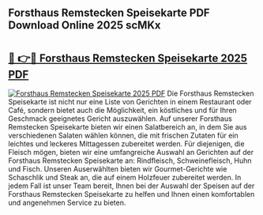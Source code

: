 ## Forsthaus Remstecken Speisekarte PDF Download Online 2025 scMKx

# <h2><a href="http://gcak2g.nevu.top/?p=Forsthaus+Remstecken+Speisekarte">🔗 👉🔴 Forsthaus Remstecken Speisekarte 2025 PDF</a></h2>

[![Forsthaus Remstecken Speisekarte 2025 PDF](https://i.imgur.com/dBaPXMq.png)](http://gcak2g.nevu.top/?p=Forsthaus+Remstecken+Speisekarte)
Die Forsthaus Remstecken Speisekarte ist nicht nur eine Liste von Gerichten in einem Restaurant oder Café, sondern bietet auch die Möglichkeit, ein köstliches und für Ihren Geschmack geeignetes Gericht auszuwählen. Auf unserer Forsthaus Remstecken Speisekarte bieten wir einen Salatbereich an, in dem Sie aus verschiedenen Salaten wählen können, die mit frischen Zutaten für ein leichtes und leckeres Mittagessen zubereitet werden. Für diejenigen, die Fleisch mögen, bieten wir eine umfangreiche Auswahl an Gerichten auf der Forsthaus Remstecken Speisekarte an: Rindfleisch, Schweinefleisch, Huhn und Fisch. Unseren Auserwählten bieten wir Gourmet-Gerichte wie Schaschlik und Steak an, die auf einem Holzfeuer zubereitet werden. In jedem Fall ist unser Team bereit, Ihnen bei der Auswahl der Speisen auf der Forsthaus Remstecken Speisekarte zu helfen und Ihnen einen komfortablen und angenehmen Service zu bieten.
